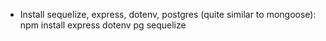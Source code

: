 - Install sequelize, express, dotenv, postgres (quite similar to mongoose): npm install express dotenv pg sequelize
